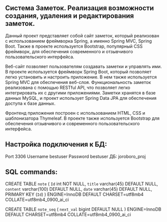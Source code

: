 ## Система Заметок. Реализация возможности создания, удаления и редактирования заметок.

Данный проект представляет собой сайт заметок, который реализован с использованием фреймворка Spring, а именно Spring MVC, Spring Boot. Также в проекте используется Bootstrap, популярный CSS фреймворк, для обеспечения современного и отзывчивого пользовательского интерфейса.

Веб-сайт позволяет пользователям создавать заметки и управлять ими. В проекте используется фреймворк Spring Boot, который позволяет легко установить и настроить приложение. В нем также используется Spring MVC для обеспечения веб-слоя. Функциональность заметок реализована с помощью RESTful API, что позволяет легко интегрировать их с другими приложениями. Заметки хранятся в базе данных MySQL, и проект использует Spring Data JPA для обеспечения доступа к базе данных.

Фронтенд приложения построен с использованием HTML, CSS и шаблонизатора Thymeleaf. В проекте также используется Bootstrap для обеспечения отзывчивого и современного пользовательского интерфейса.

## Настройка подключения к БД:
Port 3306
Username bestuser
Password bestuser
ДБ: joroboro_proj

## SQL commands:
CREATE TABLE `note` (
  `Id` int NOT NULL,
  `title` varchar(45) DEFAULT NULL,
  `content` varchar(100) DEFAULT NULL,
  `date` varchar(45) DEFAULT NULL,
  PRIMARY KEY (`Id`)
) ENGINE=InnoDB DEFAULT CHARSET=utf8mb4 COLLATE=utf8mb4_0900_ai_ci

CREATE TABLE `note_seq` (
  `next_val` bigint DEFAULT NULL
) ENGINE=InnoDB DEFAULT CHARSET=utf8mb4 COLLATE=utf8mb4_0900_ai_ci
